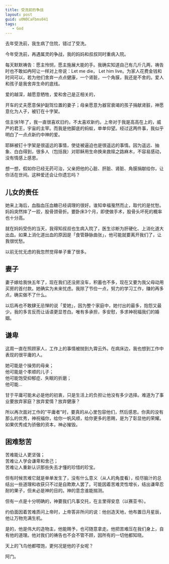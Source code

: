 ```yaml
---
title: 受洗前的争战
layout: post
guid: u0N0CaFbms041
tags:
   - God
---
```


去年受洗前，我生病了住院，错过了受洗。

今年受洗前，再遇属灵的争战，我的妈妈和叔叔同时重病入院。

每天默默祷告：愿主怜悯，愿主施展大能的手。我确实知道自己有几斤几两，祷告时也不敢如冉阿让一样对上帝说：Let me die， Let him live。为家人花费金钱和时间可以，若为他们舍弃一点点健康，一个肾脏，一个角膜，我还是不舍的。爱人和孩子是我舍弃生命的底线。

爱的越深，越愿意牺牲，爱和舍己是正相关的，

开车的丈夫愿意保护副驾位置的妻子；母亲愿意为器官衰竭的孩子捐献肾脏，神愿意化为人子，被钉在十字架。

信主快1年了，我一直很喜欢旧约，不太喜欢新约。上帝对于我是高高在上的，威严的君王，宇宙的主宰。而我是他脚底的蚂蚁，单单仰望。经过这两件事，我似乎明白了一点点新约中神的爱。

耶稣被钉十字架是很遥远的事情，使徒被逼迫也是很遥远的事情。因为遥远、抽象、白白得到，很多人（包括我）对耶稣用生命换来救赎之路麻木，不容易感动，没有情感上感恩。

想一想，假如你已经无药可治，父亲把他的心脏、肝脏、肾脏、角膜捐献给你，让你活在世间。这种爱还会让你遗忘吗？

## 儿女的责任

她来上海后，血脂血压血糖已经调理的很好。谁知幸福戛然而止，取代的是忧愁。妈妈突然摔了一跤，股骨颈骨折。要卧床3个月，即使做手术，股骨头坏死的概率也十分高。

就在妈妈受伤的当天，我得知叔叔也生病入院了，医生诊断为肝硬化、上消化道大出血。如果上消化道出血的原因是「食管静脉曲张」，他可能就要离开我们了，让我很忧愁。

以前无忧无虑的我忽然觉得单子重了很多。

## 妻子

妻子嫁给我快五年了，现在我们还没房没车，积蓄也不多，现在又要为我父母动用买房的首付款。她确实为未来忧虑。我除了节俭一点，努力的学习工作，赚的再多点，确实做不了什么。

以后再也不敢肆无忌惮的说「爱她」，因为整个家庭中，她付出的最多，抱怨又最少。我的多言反而让话语更显苍白。唯有多承担，多安慰，多求神祝福我们的婚姻。

## 谦卑

这周一直在照顾家人，工作上的事情被抛到九霄云外。在病床边，我也想到工作中表现的很平庸的人。

她可能是个操劳的母亲；  
他可能是个孝顺的儿子；  
他可能饱受抑郁症、失眠的折磨；  
他可能...  

甘于平庸可能未必是他的初衷，只是生活上的负担让他没有多少选择。难道为了事业要放弃家庭？放弃爱情？放弃健康？

所以再次面对工作的"平庸者"时，要真的从心里包容他们，然后感恩。你真的没有那么的优秀，神祝福你，给你一帆风顺，给你更多的恩赐，是为了彰显他的荣耀。如果优秀成为骄傲的资本，神必摧毁。

## 困难愁苦

苦难能让人更坚强；  
苦难让人学会谦卑和舍己；  
苦难让人重新认识那些失去才懂的珍惜的珍宝。  

但有时候苦难它就是单单发生了，没有什么意义（从人的角度看），绞尽脑汁的总结出一些道理和收获只不过是自欺欺人罢了。可能因着苦难灵性增长，结出谦卑忍耐的果子，但未必是神的目的。神的意念谁能揣测。

但有一点是十分明确的，神要我们凡事交托，在主里得安息（以赛亚书）。

约伯面因着苦难质问上帝时，上帝答非所问的说：他创造天地，他布置日月星辰，他让万物充满生机。

是的，他是伟大的造物主，他能赐予，也可随意拿走。他把苦难压在我们身上，自有他的道理。他对我们的祷告也不会不管不顾，因所有的一切他都知晓。

天上的飞鸟他都喂饱，更何况是他的子女呢？

阿门。

